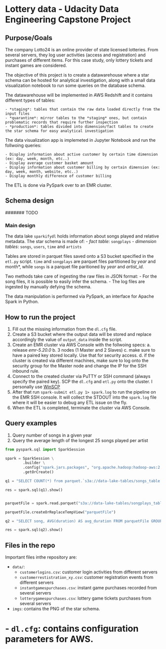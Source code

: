 # Lottery data - Udacity Data Engineering Capstone Project

## Purpose/Goals

The company Lotto24 is an online provider of state licensed lotteries. From several servers, they log user activities (access and registration)
and purchases of different items. For this case study, only lottery tickets and instant games are considered.

The objective of this project is to create a datawarehouse where a star schema can be hosted for analytical investigation, along with a 
small data visualization notebook to run some queries on the database schema.

The datawarehouse will be implemented in AWS Redshift and it contains different types of tables:

    - *staging*: tables that contain the raw data loaded directly from the input files
    - *quarantine*: mirror tables to the *staging* ones, but contain problematic records that require further inspection
    - *production*: tables divided into dimension/fact tables to create the star schema for easy analytical investigation

The data visualization app is implemeted in Jupyter Notebook and run the follwoing queries:

    - Display information about active customer by certain time dimension (ex: day, week, month, etc..)
    - Display average customer basket amount
    - Display information about customer billing by certain dimension (ex: day, week, month, website, etc..)
    - Display monthly difference of customer billing 
    
The ETL is done via PySpark over to an EMR cluster.

## Schema design

####### TODO

### Main design

The data lake `sparkifydl` holds information about songs played and relative metadata. The star schema is made of:
    - *fact table*: `songplays`
    - *dimension tables*: `songs`, `users`, `time` and `artists`
 
Tables are stored in parquet files saved onto a S3 bucket specified in the `etl.py` script.
`time` and `songplays` are parquet files partitioned by *year* and month*, while `songs` is a parquet file paritioned by *year* and *artist_id*.

Two methods take care of ingesting the raw files in JSON format:
    - For the song files, it is possible to easily infer the schema.
    - The log files are ingested by manually defying the schema.
 
The data manipulation is performed via PySpark, an interface for Apache Spark in Python.

## How to run the project

1. Fill out the missing information from the `dl.cfg` file.
2. Create a S3 bucket where the output data will be stored and replace accordingly the value of `output_data` inside the script.
3. Create an EMR cluster via AWS Console with the follwoing specs:
    a. release *emr-5.20.0*
    b. 3 nodes (1 Master and 2 Slaves)
    c. make sure to have a paired key stored locally. Use that for security access.
    d. if the cluster is created via different machines, make sure to log onto the security group for the Master node and change the IP for the SSH inbound rule.
4. Connect to the created cluster via PuTTY or SSH command (always specify the paired key). SCP the  `dl.cfg` and `etl.py` onto the cluster. I personally use [WinSCP](https://winscp.net/eng/download.php)
5. After that run `spark-submit etl.py 1> spark.log` to run the pipeline on the EMR SSH console. It will collect the STDOUT into the `spark.log` file where it will be easier to debug any ETL issue on the fly.
6. When the ETL is completed, terminate the cluster via AWS Console.

## Query examples

1. Query number of songs in a given year
2. Query the average length of the longest 25 songs played per artist

```python
from pyspark.sql import SparkSession

spark = SparkSession \
        .builder \
        .config("spark.jars.packages", "org.apache.hadoop:hadoop-aws:2.7.0") \
        .getOrCreate()

q1 = "SELECT COUNT(*) from parquet.`s3a://data-lake-tables/songs_table.parquet/year=1964/*/*.parquet`"

res = spark.sql(q1).show()


parquetFile = spark.read.parquet("s3a://data-lake-tables/songplays_table.parquet/year=1964/*/*.parquet")

parquetFile.createOrReplaceTempView("parquetFile")

q2 = "SELECT song, AVG(duration) AS avg_duration FROM parquetFile GROUP BY song ORDER BY avg_duration LIMIT 25"

res = spark.sql(q2).show()
```

 
## Files in the repo

Important files inthe repository are:

- `data/`:
    - `customerlogins.csv`: customer login activities from different servers
    - `customerrestistration_xy.csv`: customer registration events from different servers
    - `instantgamespurchases.csv`: instant game purchases recorded from several servers
    - `lotterygamespurchases.csv`: lottery game tickets purchases from several servers
- `imgs`: contains the PNG of the star schema.
# - `dl.cfg`: contains configuration parameters for AWS.
